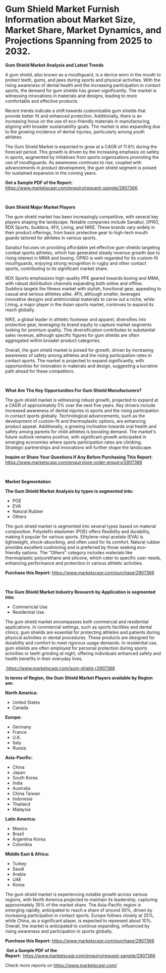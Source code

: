 <p><h1>Gum Shield Market Furnish Information about Market Size, Market Share, Market Dynamics, and Projections Spanning from 2025 to 2032.</h1></p><p><strong>Gum Shield Market Analysis and Latest Trends</strong></p>
<p><p>A gum shield, also known as a mouthguard, is a device worn in the mouth to protect teeth, gums, and jaws during sports and physical activities. With the rising awareness of dental health and the increasing participation in contact sports, the demand for gum shields has grown significantly. The market is witnessing innovations in materials and designs, leading to more comfortable and effective products.</p><p>Recent trends indicate a shift towards customizable gum shields that provide better fit and enhanced protection. Additionally, there is an increasing focus on the use of eco-friendly materials in manufacturing, aligning with broader sustainability goals. The market is also expanding due to the growing incidence of dental injuries, particularly among youth athletes.</p><p>The Gum Shield Market is expected to grow at a CAGR of 11.8% during the forecast period. This growth is driven by the increasing emphasis on safety in sports, augmented by initiatives from sports organizations promoting the use of mouthguards. As awareness continues to rise, coupled with advancements in product development, the gum shield segment is poised for sustained expansion in the coming years.</p></p>
<p><strong>Get a Sample PDF of the Report:&nbsp;</strong> <a href="https://www.marketscagr.com/enquiry/request-sample/2907366?utm_campaign=2304&utm_medium=2&utm_source=Github&utm_content=ia&utm_term=12032025&utm_id=gum-shield">https://www.marketscagr.com/enquiry/request-sample/2907366</a></p>
<p>&nbsp;</p>
<p><strong>Gum Shield Major Market Players</strong></p>
<p><p>The gum shield market has been increasingly competitive, with several key players shaping the landscape. Notable companies include Sanabul, OPRO, RDX Sports, Suddora, 4Fit, Lining, and NIKE. These brands vary widely in their product offerings, from basic protective gear to high-tech mouth guards tailored for athletes in various sports.</p><p>Sanabul focuses on providing affordable yet effective gum shields targeting combat sports athletes, which has generated steady revenue growth due to rising interest in MMA and boxing. OPRO is well-regarded for its custom-fit mouthguards, enjoying strong recognition in rugby and other contact sports, contributing to its significant market share.</p><p>RDX Sports emphasizes high-quality PPE geared towards boxing and MMA, with robust distribution channels expanding both online and offline. Suddora targets the fitness market with stylish, functional gear, appealing to casual and serious athletes alike. 4Fit, although smaller, leverages innovative designs and antimicrobial materials to carve out a niche, while Lining, a major player in the Asian sports market, continues to expand its reach globally.</p><p>NIKE, a global leader in athletic footwear and apparel, diversifies into protective gear, leveraging its brand equity to capture market segments looking for premium quality. This diversification contributes to substantial sales revenue, although specific figures for gum shields are often aggregated within broader product categories.</p><p>Overall, the gum shield market is poised for growth, driven by increasing awareness of safety among athletes and the rising participation rates in contact sports. The market is projected to expand significantly, with opportunities for innovation in materials and design, suggesting a lucrative path ahead for these competitors.</p></p>
<p>&nbsp;</p>
<p><strong>What Are The Key Opportunities For Gum Shield Manufacturers?</strong></p>
<p><p>The gum shield market is witnessing robust growth, projected to expand at a CAGR of approximately 5% over the next five years. Key drivers include increased awareness of dental injuries in sports and the rising participation in contact sports globally. Technological advancements, such as the development of custom-fit and thermoplastic options, are enhancing product appeal. Additionally, a growing inclination towards oral health and safety among parents for child athletes is boosting demand. The market's future outlook remains positive, with significant growth anticipated in emerging economies where sports participation rates are climbing. Strategic partnerships and innovations will further shape the landscape.</p></p>
<p><strong>Inquire or Share Your Questions If Any Before Purchasing This Report:</strong> <a href="https://www.marketscagr.com/enquiry/pre-order-enquiry/2907366?utm_campaign=2304&utm_medium=2&utm_source=Github&utm_content=ia&utm_term=12032025&utm_id=gum-shield">https://www.marketscagr.com/enquiry/pre-order-enquiry/2907366</a></p>
<p>&nbsp;</p>
<p><strong>Market Segmentation</strong></p>
<p><strong>The Gum Shield Market Analysis by types is segmented into:</strong></p>
<p><ul><li>POE</li><li>EVA</li><li>Natural Rubber</li><li>Others</li></ul></p>
<p><p>The gum shield market is segmented into several types based on material composition. Polyolefin elastomer (POE) offers flexibility and durability, making it popular for various sports. Ethylene-vinyl acetate (EVA) is lightweight, shock-absorbing, and often used for its comfort. Natural rubber provides excellent cushioning and is preferred by those seeking eco-friendly options. The "Others" category includes materials like thermoplastic polyurethane and silicone, which cater to specific user needs, enhancing performance and protection in various athletic activities.</p></p>
<p><strong>Purchase this Report:&nbsp;</strong><a href="https://www.marketscagr.com/purchase/2907366?utm_campaign=2304&utm_medium=2&utm_source=Github&utm_content=ia&utm_term=12032025&utm_id=gum-shield">https://www.marketscagr.com/purchase/2907366</a></p>
<p>&nbsp;</p>
<p><strong>The Gum Shield Market Industry Research by Application is segmented into:</strong></p>
<p><ul><li>Commericial Use</li><li>Residential Use</li></ul></p>
<p><p>The gum shield market encompasses both commercial and residential applications. In commercial settings, such as sports facilities and dental clinics, gum shields are essential for protecting athletes and patients during physical activities or dental procedures. These products are designed for durability and comfort to meet rigorous usage demands. In residential use, gum shields are often employed for personal protection during sports activities or teeth grinding at night, offering individuals enhanced safety and health benefits in their everyday lives.</p></p>
<p><a href="https://www.marketscagr.com/gum-shield-r2907366?utm_campaign=2304&utm_medium=2&utm_source=Github&utm_content=ia&utm_term=12032025&utm_id=gum-shield">&nbsp;https://www.marketscagr.com/gum-shield-r2907366</a></p>
<p><strong>In terms of Region, the Gum Shield Market Players available by Region are:</strong></p>
<p>
    <p> <strong> North America: </strong>
        <ul>
            <li>United States</li>
            <li>Canada</li>
        </ul>
        </p> 
    <p> <strong> Europe: </strong>
        <ul>
            <li>Germany</li>
            <li>France</li>
            <li>U.K.</li>
            <li>Italy</li>
            <li>Russia</li>
        </ul>
        </p> 
    <p> <strong> Asia-Pacific: </strong>
        <ul>
            <li>China</li>
            <li>Japan</li>
            <li>South Korea</li>
            <li>India</li>
            <li>Australia</li>
            <li>China Taiwan</li>
            <li>Indonesia</li>
            <li>Thailand</li>
            <li>Malaysia</li>
        </ul>
        </p> 
    <p> <strong> Latin America: </strong>
        <ul>
            <li>Mexico</li>
            <li>Brazil</li>
            <li>Argentina Korea</li>
            <li>Colombia</li>
        </ul>
        </p> 
    <p> <strong> Middle East & Africa: </strong>
        <ul>
            <li>Turkey</li>
            <li>Saudi</li>
            <li>Arabia</li>
            <li>UAE</li>
            <li>Korea</li>
        </ul>
    </p>
    </p>
<p><p>The gum shield market is experiencing notable growth across various regions, with North America projected to maintain its leadership, capturing approximately 35% of the market share. The Asia-Pacific region is emerging rapidly, anticipated to reach a share of around 30%, driven by increasing participation in contact sports. Europe follows closely at 25%, while China, as a significant player, is expected to represent about 10%. Overall, the market is anticipated to continue expanding, influenced by rising awareness and participation in sports globally.</p></p>
<p><strong>Purchase this Report: </strong><a href="https://www.marketscagr.com/purchase/2907366?utm_campaign=2304&utm_medium=2&utm_source=Github&utm_content=ia&utm_term=12032025&utm_id=gum-shield">https://www.marketscagr.com/purchase/2907366</a></p>
<p>&nbsp;<strong>Get a Sample PDF of the Report:&nbsp;&nbsp;</strong><a href="https://www.marketscagr.com/enquiry/request-sample/2907366?utm_campaign=2304&utm_medium=2&utm_source=Github&utm_content=ia&utm_term=12032025&utm_id=gum-shield">https://www.marketscagr.com/enquiry/request-sample/2907366</a></p>
<p><strong></strong></p>
<p>Check more reports on <a href="https://www.marketscagr.com/?utm_campaign=2304&utm_medium=2&utm_source=Github&utm_content=ia&utm_term=12032025&utm_id=gum-shield">https://www.marketscagr.com/</a></p>